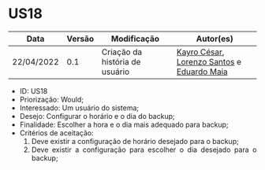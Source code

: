 # US18


|Data | Versão | Modificação | Autor(es)|
| -- | -- | -- | -- |
| 22/04/2022 | 0.1 | Criação da história de usuário | [Kayro César](https://github.com/kayrocesar), [Lorenzo Santos](https://github.com/kayrocesar) e [Eduardo Maia](https://github.com/eduardomr) |


<ul>
<li> ID: US18</li>
<li>Priorização: Would;</li>
<li>Interessado: Um usuário do sistema;</li>
<li>Desejo: Configurar o horário e o dia do backup;</li>
<li>Finalidade: Escolher a hora e o dia mais adequado para backup;</li>
<li align="justify"> Critérios de aceitação:
    <ol>
       <li>Deve existir a configuração de horário desejado para o backup;</li>
      <li>Deve existir  a configuração para escolher o dia desejado para o backup;</li>
    </ol>

</li>
